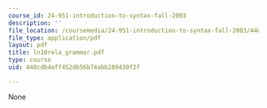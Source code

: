 ```yaml
---
course_id: 24-951-introduction-to-syntax-fall-2003
description: ''
file_location: /coursemedia/24-951-introduction-to-syntax-fall-2003/448cdb4eff452db56b74abb289430f2f_ln10rela_grammar.pdf
file_type: application/pdf
layout: pdf
title: ln10rela_grammar.pdf
type: course
uid: 448cdb4eff452db56b74abb289430f2f

---
```

None